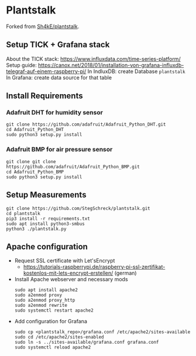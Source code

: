 # Plantstalk
Forked from [Sh4kE/plantstalk](https://github.com/Sh4kE/plantstalk).

## Setup TICK + Grafana stack
About the TICK stack: https://www.influxdata.com/time-series-platform/
Setup guide: https://canox.net/2018/01/installation-von-grafana-influxdb-telegraf-auf-einem-raspberry-pi/
In IndluxDB: create Database `plantstalk`
In Grafana: create data source for that table

## Install Requirements
### Adafruit DHT for humidity sensor
```
git clone https://github.com/adafruit/Adafruit_Python_DHT.git
cd Adafruit_Python_DHT
sudo python3 setup.py install
```

### Adafruit BMP for air pressure sensor
```
git clone git clone https://github.com/adafruit/Adafruit_Python_BMP.git
cd Adafruit_Python_BMP
sudo python3 setup.py install
```

## Setup Measurements
```
git clone https://github.com/StegSchreck/plantstalk.git
cd plantstalk
pip3 install -r requirements.txt
sudo apt install python3-smbus
python3 ./plantstalk.py
```

## Apache configuration
* Request SSL certificate with Let'sEncrypt
    * https://tutorials-raspberrypi.de/raspberry-pi-ssl-zertifikat-kostenlos-mit-lets-encrypt-erstellen/ (german)
* Install Apache webserver and necessary mods
    ```
    sudo apt install apache2 
    sudo a2enmod proxy
    sudo a2enmod proxy_http
    sudo a2enmod rewrite
    sudo systemctl restart apache2
    ```
* Add configuration for Grafana
    ```
    sudo cp <plantstalk_repo>/grafana.conf /etc/apache2/sites-available
    sudo cd /etc/apache2/sites-enabled
    sudo ln -s ../sites-available/grafana.conf grafana.conf
    sudo systemctl reload apache2
    ```
